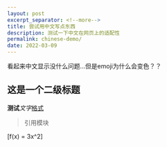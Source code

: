 ```yaml
---
layout: post
excerpt_separator: <!--more-->
title: 尝试用中文写点东西
description: 测试一下中文在网页上的适配性
permalink: chinese-demo/
date: 2022-03-09
---
```


看起来中文显示没什么问题...但是emoji为什么会变色？？

## 这是一个二级标题

**测试**_文字_<u>格式</u>

> 引用模块

\[f(x) = 3x^2\]

